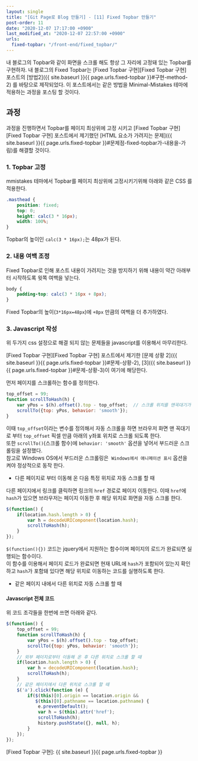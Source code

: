```yaml
---
layout: single
title: "[Git Page로 Blog 만들기] - [11] Fixed Topbar 만들기"
post-order: 11
date: "2020-12-07 17:17:00 +0900"
last_modified_at: "2020-12-07 22:57:00 +0900"
urls:
  fixed-topbar: "/front-end/fixed_topbar/"
---
```

내 블로그의 Topbar와 같이 화면을 스크롤 해도 항상 그 자리에 고정돼 있는 Topbar를 구현하자.
내 블로그의 Fixed Topbar는 [Fixed Topbar 구현][Fixed Topbar 구현] 포스트의
[방법2]({{ site.baseurl }}{{ page.urls.fixed-topbar }}#구현-method-2) 를 바탕으로 제작되었다.
이 포스트에서는 같은 방법을 Minimal-Mistakes 테마에 적용하는 과정을 포스팅 할 것이다.

## 과정

과정을 진행하면서 Topbar를 페이지 최상위에 고정 시키고
[Fixed Topbar 구현][Fixed Topbar 구현] 포스트에서 제기했던
[HTML 요소가 가려지는 문제]({{ site.baseurl }}{{ page.urls.fixed-topbar }}#문제점-fixed-topbar가-내용을-가림)를
해결할 것이다.

### 1. Topbar 고정

mmistakes 테마에서 Topbar를 페이지 최상위에 고정시키기위해 아래와 같은 CSS 를 적용한다.

```css
.masthead {
    position: fixed;
    top: 0;
    height: calc(3 * 16px);
    width: 100%;
}
```

Topbar의 높이인 `calc(3 * 16px);`는 48px가 된다.

### 2. 내용 여백 조정

Fixed Topbar로 인해 포스트 내용이 가려지는 것을 방지하기 위해 내용이 약간 아래부터 시작하도록 윗쪽 여백을 넣는다.

```css
body {
    padding-top: calc(3 * 16px + 8px);
}
```

Fixed Topbar의 높이(`3*16px=48px`)에 `+8px` 만큼의 여백을 더 추가하였다.

### 3. Javascript 작성

위 두가지 css 설정으로 해결 되지 않는 문제들을 javascript를 이용해서 마무리한다.

[Fixed Topbar 구현][Fixed Topbar 구현] 포스트에서 제기한
[문제 상황 2]({{ site.baseurl }}{{ page.urls.fixed-topbar }}#문제-상황-2),
[3]({{ site.baseurl }}{{ page.urls.fixed-topbar }}#문제-상황-3)이 여기에 해당한다.

먼저 페이지를 스크롤하는 함수를 정의한다.

```javascript
top_offset = 99;
function scrollToHash(h) {
    var yPos = $(h).offset().top - top_offset;  // 스크롤 위치를 맨꼭대기가 아닌 top_offset 만큼 아래로 계산
    scrollTo({top: yPos, behavior: 'smooth'});
}
```

이때 `top_offset`이라는 변수를 정의해서 자동 스크롤을 하면 브라우저 화면 맨 꼭대기로 부터
`top_offset` 픽셀 만큼 아래의 y좌표 위치로 스크롤 되도록 한다.<br/>
또한 `scrollTo()`(스크롤 함수)에 `behavior: 'smooth'` 옵션을 넣어서 부드러운 스크롤링을 설정했다.<br/>
<span class="md-monologue">참고로 Windows OS에서 부드러운 스크롤링은&nbsp;
`Windows에서 애니메이션 표시` 옵션을 켜야 정상적으로 동작 한다.</span>

* 다른 페이지로 부터 이동해 온 다음 특정 위치로 자동 스크롤 할 때

다른 페이지에서 링크를 클릭하면 링크의 `href` 경로로 페이지 이동한다.
이때 `href`에 `hash`가 있으면 브라우저는 페이지 이동한 후 해당 위치로 화면을 자동 스크롤 한다.

```javascript
$(function() {
    if(location.hash.length > 0) {
        var h = decodeURIComponent(location.hash);
        scrollToHash(h);
    }
});
```

`$(function(){})` 코드는 jquery에서 지원하는 함수이며 페이지의 로드가 완료되면 실행되는 함수이다.<br/>
이 함수를 이용해서 페이지 로드가 완료되면 현재 URL에 `hash`가 포함되어 있는지 확인하고
`hash`가 포함돼 있다면 해당 위치로 이동하는 코드를 실행하도록 한다.

* 같은 페이지 내에서 다른 위치로 자동 스크롤 할 때

#### Javascript 전체 코드

위 코드 조각들을 한번에 쓰면 아래와 같다.

```javascript
$(function() {
    top_offset = 99;
    function scrollToHash(h) {
        var yPos = $(h).offset().top - top_offset;
        scrollTo({top: yPos, behavior: 'smooth'});
    }
    // 외부 페이지로부터 이동해 온 후 다른 위치로 스크롤 할 때
    if(location.hash.length > 0) {
        var h = decodeURIComponent(location.hash);
        scrollToHash(h);
    }
    // 같은 페이지에서 다른 위치로 스크롤 할 때
    $('a').click(function (e) {
        if($(this)[0].origin == location.origin &&
           $(this)[0].pathname == location.pathname) {
            e.preventDefault();
            var h = $(this).attr('href');
            scrollToHash(h);
            history.pushState({}, null, h);
        }
    });
});
```

[Fixed Topbar 구현]: {{ site.baseurl }}{{ page.urls.fixed-topbar }}
